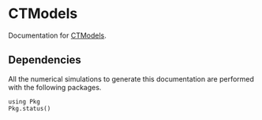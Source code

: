 # CTModels

Documentation for [CTModels](https://github.com/control-toolbox/CTModels.jl).

## Dependencies

All the numerical simulations to generate this documentation are performed with the following packages.

```@example
using Pkg
Pkg.status()
```
